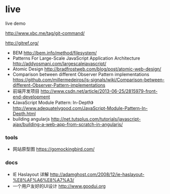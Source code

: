 live
====

live demo

http://www.xbc.me/tag/git-command/

http://gitref.org/

* BEM http://bem.info/method/filesystem/
* Patterns For Large-Scale JavaScript Application Architecture http://addyosmani.com/largescalejavascript/
* Atomic Design http://bradfrostweb.com/blog/post/atomic-web-design/
* Comparison between different Observer Pattern implementations https://github.com/millermedeiros/js-signals/wiki/Comparison-between-different-Observer-Pattern-implementations
* 前端开发项目 http://www.csdn.net/article/2013-06-25/2815979-front-end-development
* 《JavaScript Module Pattern: In-Depth》http://www.adequatelygood.com/JavaScript-Module-Pattern-In-Depth.html
* building angularjs http://net.tutsplus.com/tutorials/javascript-ajax/building-a-web-app-from-scratch-in-angularjs/


### tools

* 网站原型图 https://gomockingbird.com/


### docs

* IE Haslayout 详解 http://adamghost.com/2008/12/ie-haslayout-%E8%AF%A6%E8%A7%A3/
* 一个用户友好的UI设计 http://www.goodui.org

